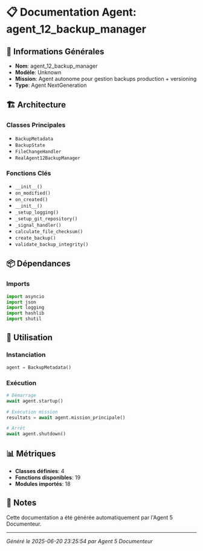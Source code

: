# 📋 Documentation Agent: agent_12_backup_manager

## 🎯 Informations Générales

- **Nom**: agent_12_backup_manager
- **Modèle**: Unknown
- **Mission**: Agent autonome pour gestion backups production + versioning
- **Type**: Agent NextGeneration

## 🏗️ Architecture

### Classes Principales
- `BackupMetadata`
- `BackupState`
- `FileChangeHandler`
- `RealAgent12BackupManager`

### Fonctions Clés
- `__init__()`
- `on_modified()`
- `on_created()`
- `__init__()`
- `_setup_logging()`
- `_setup_git_repository()`
- `_signal_handler()`
- `calculate_file_checksum()`
- `create_backup()`
- `validate_backup_integrity()`

## 📦 Dépendances

### Imports
```python
import asyncio
import json
import logging
import hashlib
import shutil
```

## 🚀 Utilisation

### Instanciation
```python
agent = BackupMetadata()
```

### Exécution
```python
# Démarrage
await agent.startup()

# Exécution mission
resultats = await agent.mission_principale()

# Arrêt
await agent.shutdown()
```

## 📊 Métriques

- **Classes définies**: 4
- **Fonctions disponibles**: 19
- **Modules importés**: 18

## 📝 Notes

Cette documentation a été générée automatiquement par l'Agent 5 Documenteur.

---
*Généré le 2025-06-20 23:25:54 par Agent 5 Documenteur*
